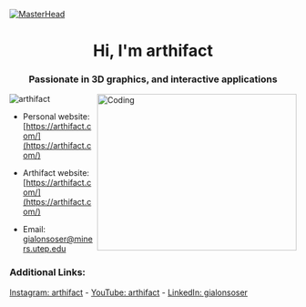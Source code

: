 [![MasterHead](https://i.pinimg.com/originals/b5/b8/2c/b5b82ca931a478f50a94f06ef2f9d211.jpg)](https://github.com/arthifact)
<h1 align="center"> Hi, I'm arthifact </h1>
<h3 align="center"> Passionate in 3D graphics, and interactive applications </h3>
<img align="right" alt="Coding" width="350" height="275" src="https://i.giphy.com/l0IyopaSDZuhof8Nq.webp">

<p align="left"> <img src="https://komarev.com/ghpvc/?username=arthifact&label=Profile%20views&color=0e75b6&style=flat" alt="arthifact" /> </p>

- Personal website: [https://arthifact.com/](https://arthifact.com/)

- Arthifact website: [https://arthifact.com/](https://arthifact.com/)

- Email: gialonsoser@miners.utep.edu

<h3 align="left">Additional Links:</h3>

<p align="left">
  <a href="https://instagram.com/arthifact" target="_blank">Instagram: arthifact</a> - <a href="https://www.youtube.com/channel/UCQdxToiyiHFkREX0fy65wGQ" target="_blank">YouTube: arthifact</a> - <a href="https://linkedin.com/in/gialonsoser" target="_blank">LinkedIn: gialonsoser</a>
</p>
